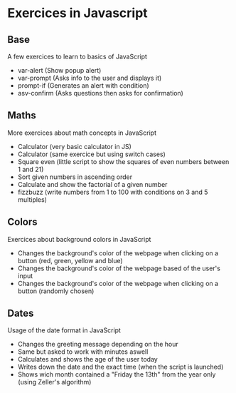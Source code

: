 # Exercices in Javascript

## Base
A few exercices to learn to basics of JavaScript
- var-alert (Show popup alert)
- var-prompt (Asks info to the user and displays it)
- prompt-if (Generates an alert with condition)
- asv-confirm (Asks questions then asks for confirmation)

## Maths
More exercices about math concepts in JavaScript
- Calculator (very basic calculator in JS)
- Calculator (same exercice but using switch cases)
- Square even (little script to show the squares of even numbers between 1 and 21)
- Sort given numbers in ascending order
- Calculate and show the factorial of a given number
- fizzbuzz (write numbers from 1 to 100 with conditions on 3 and 5 multiples)

## Colors
Exercices about background colors in JavaScript
- Changes the background's color of the webpage when clicking on a button (red, green, yellow and blue)
- Changes the background's color of the webpage based of the user's input
- Changes the background's color of the webpage when clicking on a button (randomly chosen)

## Dates
Usage of the date format in JavaScript
- Changes the greeting message depending on the hour
- Same but asked to work with minutes aswell
- Calculates and shows the age of the user today
- Writes down the date and the exact time (when the script is launched)
- Shows wich month contained a "Friday the 13th" from the year only (using Zeller's algorithm)